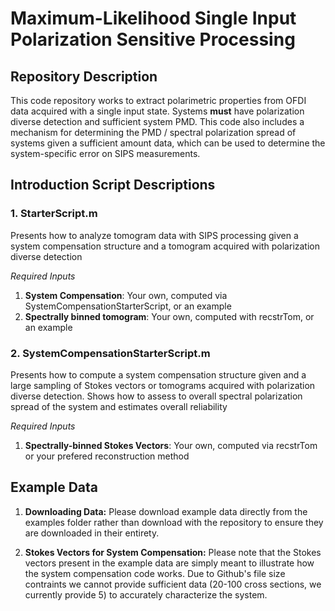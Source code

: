 Maximum-Likelihood Single Input Polarization Sensitive Processing
=======

Repository Description
-----------
This code repository works to extract polarimetric properties from OFDI data acquired with a single input state. Systems **must** have polarization diverse detection and sufficient system PMD. This code also includes a mechanism for determining the PMD / spectral polarization spread of systems given a sufficient amount data, which can be used to determine the system-specific error on SIPS measurements.

Introduction Script Descriptions
-----------
### 1. StarterScript.m
Presents how to analyze tomogram data with SIPS processing given a system compensation structure and a
tomogram acquired with polarization diverse detection

_Required Inputs_
1. **System Compensation**: Your own, computed via SystemCompensationStarterScript, or an example 
2. **Spectrally binned tomogram**: Your own, computed with recstrTom, or an example

### 2. SystemCompensationStarterScript.m
Presents how to compute a system compensation structure given and a large sampling of Stokes vectors or tomograms
acquired with polarization diverse detection. Shows how to assess to overall spectral polarization spread of the system
and estimates overall reliability

_Required Inputs_
1. **Spectrally-binned Stokes Vectors**: Your own, computed via recstrTom or your prefered reconstruction method

Example Data
-----------
1. **Downloading Data:** Please download example data directly from the examples folder rather than download with the repository to ensure they are downloaded in their entirety. 

2. **Stokes Vectors for System Compensation:** Please note that the Stokes vectors present in the example data are simply meant to illustrate how the system compensation code works. Due to Github's file size contraints we cannot provide sufficient data (20-100 cross sections, we currently provide 5) to accurately characterize the system.
